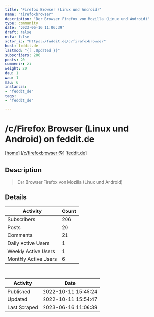 ```yaml
---
title: "Firefox Browser (Linux und Android)" 
name: "firefoxbrowser"
description: "Der Browser Firefox von Mozilla (Linux und Android)"
type: community
date: "2023-06-16 11:06:39"
draft: false
nsfw: false
actor_id: "https://feddit.de/c/firefoxbrowser"
host: feddit.de
lastmod: "{[ .Updated }}"
subscribers: 206
posts: 20
comments: 21
weight: 20
dau: 1
wau: 1
mau: 6
instances:
- "feddit_de"
tags: 
- "feddit_de"

---
```


# /c/Firefox Browser (Linux und Android) on feddit.de

[[home](/)]
[[/c/firefoxbrowser 🌎](https://feddit.de/c/firefoxbrowser)]
[[feddit.de](/instances/feddit_de)]


## Description 

<blockquote class="description">
Der Browser Firefox von Mozilla (Linux und Android)
</blockquote>


## Details

| Activity | Count  |
|----------------------|---|
| Subscribers          | 206 |
| Posts                | 20  |
| Comments             | 21  |
| Daily Active Users   | 1  |
| Weekly Active Users  | 1  |
| Monthly Active Users | 6  |

<br>

| Activity | Date |
|----------------------|---|
| Published            | 2022-10-11 15:45:24 |
| Updated              | 2022-10-11 15:54:47 |
| Last Scraped         | 2023-06-16 11:06:39 |
